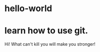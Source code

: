 # hello-world
learn how to use git.
=====================

Hi!
What can't kill you will make you stronger!

